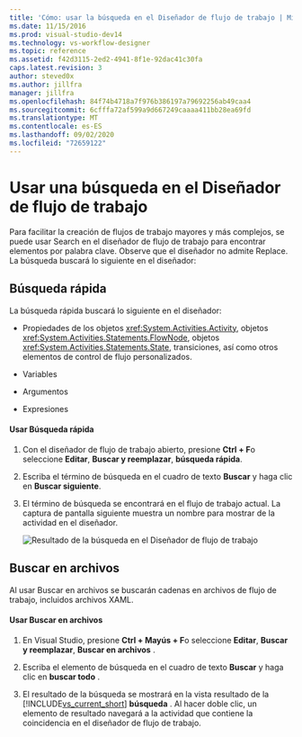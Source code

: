 ```yaml
---
title: 'Cómo: usar la búsqueda en el Diseñador de flujo de trabajo | Microsoft Docs'
ms.date: 11/15/2016
ms.prod: visual-studio-dev14
ms.technology: vs-workflow-designer
ms.topic: reference
ms.assetid: f42d3115-2ed2-4941-8f1e-92dac41c30fa
caps.latest.revision: 3
author: steved0x
ms.author: jillfra
manager: jillfra
ms.openlocfilehash: 84f74b4718a7f976b386197a79692256ab49caa4
ms.sourcegitcommit: 6cfffa72af599a9d667249caaaa411bb28ea69fd
ms.translationtype: MT
ms.contentlocale: es-ES
ms.lasthandoff: 09/02/2020
ms.locfileid: "72659122"
---
```

# <a name="how-to-use-search-in-the-workflow-designer"></a>Usar una búsqueda en el Diseñador de flujo de trabajo
Para facilitar la creación de flujos de trabajo mayores y más complejos, se puede usar Search en el diseñador de flujo de trabajo para encontrar elementos por palabra clave. Observe que el diseñador no admite Replace. La búsqueda buscará lo siguiente en el diseñador:

## <a name="quick-find"></a>Búsqueda rápida
 La búsqueda rápida buscará lo siguiente en el diseñador:

- Propiedades de los objetos <xref:System.Activities.Activity>, objetos <xref:System.Activities.Statements.FlowNode>, objetos <xref:System.Activities.Statements.State>, transiciones, así como otros elementos de control de flujo personalizados.

- Variables

- Argumentos

- Expresiones

#### <a name="using-quick-find"></a>Usar Búsqueda rápida

1. Con el diseñador de flujo de trabajo abierto, presione **Ctrl + F**o seleccione **Editar**, **Buscar y reemplazar**, **búsqueda rápida**.

2. Escriba el término de búsqueda en el cuadro de texto **Buscar** y haga clic en **Buscar siguiente**.

3. El término de búsqueda se encontrará en el flujo de trabajo actual. La captura de pantalla siguiente muestra un nombre para mostrar de la actividad en el diseñador.

     ![Resultado de la búsqueda en el Diseñador de flujo de trabajo](../workflow-designer/media/designersearch.png "DesignerSearch")

## <a name="find-in-files"></a>Buscar en archivos
 Al usar Buscar en archivos se buscarán cadenas en archivos de flujo de trabajo, incluidos archivos XAML.

#### <a name="using-find-in-files"></a>Usar Buscar en archivos

1. En Visual Studio, presione **Ctrl + Mayús + F**o seleccione **Editar**, **Buscar y reemplazar**, **Buscar en archivos** .

2. Escriba el elemento de búsqueda en el cuadro de texto **Buscar** y haga clic en **buscar todo** .

3. El resultado de la búsqueda se mostrará en la vista resultado de la [!INCLUDE[vs_current_short](../includes/vs-current-short-md.md)] **búsqueda** . Al hacer doble clic, un elemento de resultado navegará a la actividad que contiene la coincidencia en el diseñador de flujo de trabajo.